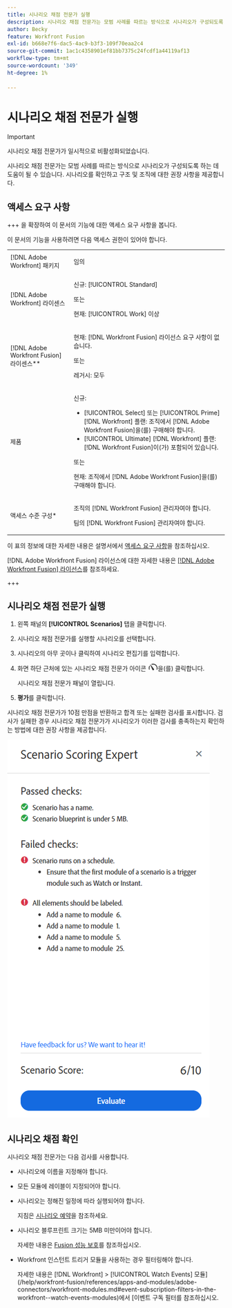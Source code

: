 ```yaml
---
title: 시나리오 채점 전문가 실행
description: 시나리오 채점 전문가는 모범 사례를 따르는 방식으로 시나리오가 구성되도록 하는 데 도움이 될 수 있습니다. 시나리오를 확인하고 구조 및 조직에 대한 권장 사항을 제공합니다.
author: Becky
feature: Workfront Fusion
exl-id: b668e7f6-dac5-4ac9-b3f3-109f70eaa2c4
source-git-commit: 1ac1c4358901ef81bb7375c24fcdf1a44119af13
workflow-type: tm+mt
source-wordcount: '349'
ht-degree: 1%

---
```


# 시나리오 채점 전문가 실행

>[!IMPORTANT]
>
>시나리오 채점 전문가가 일시적으로 비활성화되었습니다.

시나리오 채점 전문가는 모범 사례를 따르는 방식으로 시나리오가 구성되도록 하는 데 도움이 될 수 있습니다. 시나리오를 확인하고 구조 및 조직에 대한 권장 사항을 제공합니다.

## 액세스 요구 사항

+++ 을 확장하여 이 문서의 기능에 대한 액세스 요구 사항을 봅니다.

이 문서의 기능을 사용하려면 다음 액세스 권한이 있어야 합니다.

<table style="table-layout:auto">
 <col> 
 <col> 
 <tbody> 
  <tr> 
   <td role="rowheader">[!DNL Adobe Workfront] 패키지</td> 
   <td> <p>임의</p> </td> 
  </tr> 
  <tr data-mc-conditions=""> 
   <td role="rowheader">[!DNL Adobe Workfront] 라이센스</td> 
   <td> <p>신규: [!UICONTROL Standard]</p><p>또는</p><p>현재: [!UICONTROL Work] 이상</p> </td> 
  </tr> 
  <tr> 
   <td role="rowheader">[!DNL Adobe Workfront Fusion] 라이센스**</td> 
   <td>
   <p>현재: [!DNL Workfront Fusion] 라이선스 요구 사항이 없습니다.</p>
   <p>또는</p>
   <p>레거시: 모두 </p>
   </td> 
  </tr> 
  <tr> 
   <td role="rowheader">제품</td> 
   <td>
   <p>신규:</p> <ul><li>[!UICONTROL Select] 또는 [!UICONTROL Prime] [!DNL Workfront] 플랜: 조직에서 [!DNL Adobe Workfront Fusion]을(를) 구매해야 합니다.</li><li>[!UICONTROL Ultimate] [!DNL Workfront] 플랜: [!DNL Workfront Fusion]이(가) 포함되어 있습니다.</li></ul>
   <p>또는</p>
   <p>현재: 조직에서 [!DNL Adobe Workfront Fusion]을(를) 구매해야 합니다.</p>
   </td> 
  </tr>
  <tr data-mc-conditions=""> 
   <td role="rowheader">액세스 수준 구성*</td> 
   <td> 
     <p>조직의 [!DNL Workfront Fusion] 관리자여야 합니다.</p>
     <p>팀의 [!DNL Workfront Fusion] 관리자여야 합니다.</p>
   </td> 
  </tr> 
   </td> 
  </tr> 
 </tbody> 
</table>

이 표의 정보에 대한 자세한 내용은 설명서에서 [액세스 요구 사항](/help/workfront-fusion/references/licenses-and-roles/access-level-requirements-in-documentation.md)을 참조하십시오.

[!DNL Adobe Workfront Fusion] 라이선스에 대한 자세한 내용은 [[!DNL Adobe Workfront Fusion] 라이선스](/help/workfront-fusion/set-up-and-manage-workfront-fusion/licensing-operations-overview/license-automation-vs-integration.md)를 참조하세요.

+++

## 시나리오 채점 전문가 실행

1. 왼쪽 패널의 **[!UICONTROL Scenarios]** 탭을 클릭합니다.
1. 시나리오 채점 전문가를 실행할 시나리오를 선택합니다.
1. 시나리오의 아무 곳이나 클릭하여 시나리오 편집기를 입력합니다.
1. 화면 하단 근처에 있는 시나리오 채점 전문가 아이콘 ![시나리오 채점 전문가](assets/scoring-expert-icon.png)을(를) 클릭합니다.

   시나리오 채점 전문가 패널이 열립니다.
1. **평가**&#x200B;를 클릭합니다.

시나리오 채점 전문가가 10점 만점을 반환하고 합격 또는 실패한 검사를 표시합니다. 검사가 실패한 경우 시나리오 채점 전문가가 시나리오가 이러한 검사를 충족하는지 확인하는 방법에 대한 권장 사항을 제공합니다.

![시나리오 점수](assets/scenario-score.png)

## 시나리오 채점 확인

시나리오 채점 전문가는 다음 검사를 사용합니다.

* 시나리오에 이름을 지정해야 합니다.
* 모든 모듈에 레이블이 지정되어야 합니다.
* 시나리오는 정해진 일정에 따라 실행되어야 합니다.

  지침은 [시나리오 예약](/help/workfront-fusion/create-scenarios/config-scenarios-settings/schedule-a-scenario.md)을 참조하세요.
* 시나리오 블루프린트 크기는 5MB 미만이어야 합니다.

  자세한 내용은 [Fusion 성능 보호](/help/workfront-fusion/references/scenarios/fusion-performance-guardrails.md#scenarios)를 참조하십시오.
* Workfront 인스턴트 트리거 모듈을 사용하는 경우 필터링해야 합니다.

  자세한 내용은  [!DNL Workfront] > [!UICONTROL Watch Events] 모듈](/help/workfront-fusion/references/apps-and-modules/adobe-connectors/workfront-modules.md#event-subscription-filters-in-the-workfront--watch-events-modules)에서 [이벤트 구독 필터를 참조하십시오.
